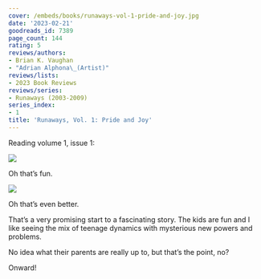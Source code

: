 ```yaml
---
cover: /embeds/books/runaways-vol-1-pride-and-joy.jpg
date: '2023-02-21'
goodreads_id: 7389
page_count: 144
rating: 5
reviews/authors:
- Brian K. Vaughan
- "Adrian Alphona\_(Artist)"
reviews/lists:
- 2023 Book Reviews
reviews/series:
- Runaways (2003-2009)
series_index:
- 1
title: 'Runaways, Vol. 1: Pride and Joy'
---
```

Reading volume 1, issue 1:

![](/embeds/books/attachments/runaways-v1-eeae62.png)

Oh that’s fun. 

![](/embeds/books/attachments/runaways-v1-569e60.png)

Oh that’s even better. 

That’s a very promising start to a fascinating story. The kids are fun and I like seeing the mix of teenage dynamics with mysterious new powers and problems. 

No idea what their parents are really up to, but that’s the point, no?

Onward!

<!--more-->

